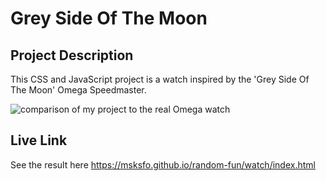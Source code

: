 # Grey Side Of The Moon

## Project Description

This CSS and JavaScript project is a watch inspired by the 'Grey Side Of The Moon' Omega Speedmaster.

![comparison of my project to the real Omega watch]('/images/comparison.jpg')

## Live Link

See the result here <https://msksfo.github.io/random-fun/watch/index.html>
